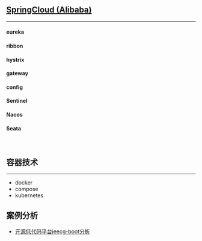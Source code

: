 ## [SpringCloud (Alibaba)](https://github.com/alibaba/spring-cloud-alibaba/blob/master/README-zh.md)

***

#### eureka

#### ribbon

#### hystrix

#### gateway

#### config

#### Sentinel

#### Nacos

#### Seata

<br>

## 容器技术

***

- docker
- compose
- kubernetes

## 案例分析

- [开源低代码平台jeecg-boot分析](/docs/springcloud/低代码开发平台jeecg-boot分析.md)